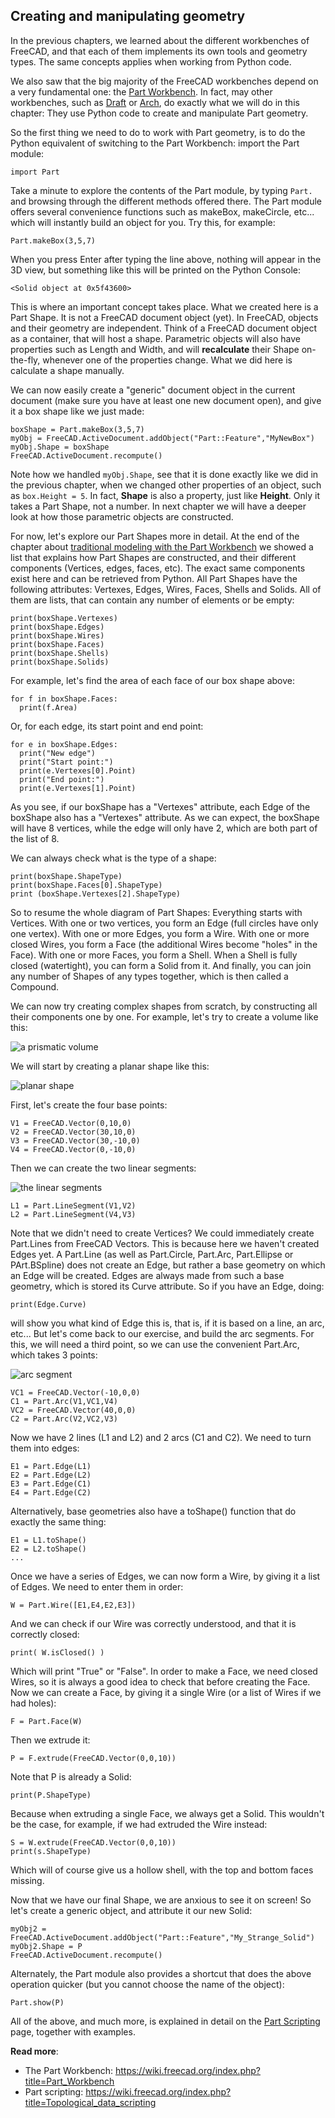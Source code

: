 ## Creating and manipulating geometry

In the previous chapters, we learned about the different workbenches of FreeCAD, and that each of them implements its own tools and geometry types. The same concepts applies when working from Python code.

We also saw that the big majority of the FreeCAD workbenches depend on a very fundamental one: the [Part Workbench](https://wiki.freecad.org/index.php?title=Part_Workbench). In fact, may other workbenches, such as [Draft](https://wiki.freecad.org/index.php?title=Draft_Module) or [Arch](https://wiki.freecad.org/index.php?title=Arch_Module), do exactly what we will do in this chapter: They use Python code to create and manipulate Part geometry.

So the first thing we need to do to work with Part geometry, is to do the Python equivalent of switching to the Part Workbench: import the Part module:

`import Part`

Take a minute to explore the contents of the Part module, by typing `Part.` and browsing through the different methods offered there. The Part module offers several convenience functions such as makeBox, makeCircle, etc... which will instantly build an object for you. Try this, for example:

`Part.makeBox(3,5,7)`

When you press Enter after typing the line above, nothing will appear in the 3D view, but something like this will be printed on the Python Console:

`<Solid object at 0x5f43600>`

This is where an important concept takes place. What we created here is a Part Shape. It is not a FreeCAD document object (yet). In FreeCAD, objects and their geometry are independent. Think of a FreeCAD document object as a container, that will host a shape. Parametric objects will also have properties such as Length and Width, and will **recalculate** their Shape on-the-fly, whenever one of the properties change. What we did here is calculate a shape manually.

We can now easily create a "generic" document object in the current document (make sure you have at least one new document open), and give it a box shape like we just made:

```
boxShape = Part.makeBox(3,5,7)
myObj = FreeCAD.ActiveDocument.addObject("Part::Feature","MyNewBox")
myObj.Shape = boxShape
FreeCAD.ActiveDocument.recompute()
```

Note how we handled `myObj.Shape`, see that it is done exactly like we did in the previous chapter, when we changed other properties of an object, such as `box.Height = 5`. In fact, **Shape** is also a property, just like **Height**. Only it takes a Part Shape, not a number. In next chapter we will have a deeper look at how those parametric objects are constructed.

For now, let's explore our Part Shapes more in detail. At the end of the chapter about [traditional modeling with the Part Workbench](../working_with_freecad/traditional_modeling_the_csg_way.md) we showed a list that explains how Part Shapes are constructed, and their different components (Vertices, edges, faces, etc). The exact same components exist here and can be retrieved from Python. All Part Shapes have the following attributes: Vertexes, Edges, Wires, Faces, Shells and Solids. All of them are lists, that can contain any number of elements or be empty:

```
print(boxShape.Vertexes)
print(boxShape.Edges)
print(boxShape.Wires)
print(boxShape.Faces)
print(boxShape.Shells)
print(boxShape.Solids)
```

For example, let's find the area of each face of our box shape above:

```
for f in boxShape.Faces:
  print(f.Area)
```

Or, for each edge, its start point and end point:

```
for e in boxShape.Edges:
  print("New edge")
  print("Start point:")
  print(e.Vertexes[0].Point)
  print("End point:")
  print(e.Vertexes[1].Point)
```

As you see, if our boxShape has a "Vertexes" attribute, each Edge of the boxShape also has a "Vertexes" attribute. As we can expect, the boxShape will have 8 vertices, while the edge will only have 2, which are both part of the list of 8.

We can always check what is the type of a shape:

```
print(boxShape.ShapeType)
print(boxShape.Faces[0].ShapeType)
print (boxShape.Vertexes[2].ShapeType)
```

So to resume the whole diagram of Part Shapes: Everything starts with Vertices. With one or two vertices, you form an Edge (full circles have only one vertex). With one or more Edges, you form a Wire. With one or more closed Wires, you form a Face (the additional Wires become "holes" in the Face). With one or more Faces, you form a Shell. When a Shell is fully closed (watertight), you can form a Solid from it. And finally, you can join any number of Shapes of any types together, which is then called a Compound.

We can now try creating complex shapes from scratch, by constructing all their components one by one. For example, let's try to create a volume like this:

![a prismatic volume](https://wiki.freecad.org/images/9/97/Exercise_python_03.jpg)

We will start by creating a planar shape like this:

![planar shape](https://wiki.freecad.org/images/7/77/Wire.png)

First, let's create the four base points:

```
V1 = FreeCAD.Vector(0,10,0)
V2 = FreeCAD.Vector(30,10,0)
V3 = FreeCAD.Vector(30,-10,0)
V4 = FreeCAD.Vector(0,-10,0)
```

Then we can create the two linear segments:

![the linear segments](https://wiki.freecad.org/images/5/5b/Line.png)

```
L1 = Part.LineSegment(V1,V2)
L2 = Part.LineSegment(V4,V3)
```

Note that we didn't need to create Vertices? We could immediately create Part.Lines from FreeCAD Vectors. This is because here we haven't created Edges yet. A Part.Line (as well as Part.Circle, Part.Arc, Part.Ellipse or PArt.BSpline) does not create an Edge, but rather a base geometry on which an Edge will be created. Edges are always made from such a base geometry, which is stored its Curve attribute. So if you have an Edge, doing:

`print(Edge.Curve)`

will show you what kind of Edge this is, that is, if it is based on a line, an arc, etc... But let's come back to our exercise, and build the arc segments. For this, we will need a third point, so we can use the convenient Part.Arc, which takes 3 points:

![arc segment](https://wiki.freecad.org/images/e/ec/Circel.png)

```
VC1 = FreeCAD.Vector(-10,0,0)
C1 = Part.Arc(V1,VC1,V4)
VC2 = FreeCAD.Vector(40,0,0)
C2 = Part.Arc(V2,VC2,V3)
```

Now we have 2 lines (L1 and L2) and 2 arcs (C1 and C2). We need to turn them into edges:

```
E1 = Part.Edge(L1)
E2 = Part.Edge(L2)
E3 = Part.Edge(C1)
E4 = Part.Edge(C2)
```

Alternatively, base geometries also have a toShape() function that do exactly the same thing:

```
E1 = L1.toShape()
E2 = L2.toShape()
...
```

Once we have a series of Edges, we can now form a Wire, by giving it a list of Edges. We need to enter them in order:

`W = Part.Wire([E1,E4,E2,E3])`

And we can check if our Wire was correctly understood, and that it is correctly closed:

`print( W.isClosed() )`

Which will print "True" or "False". In order to make a Face, we need closed Wires, so it is always a good idea to check that before creating the Face. Now we can create a Face, by giving it a single Wire (or a list of Wires if we had holes):

`F = Part.Face(W)`

Then we extrude it:

`P = F.extrude(FreeCAD.Vector(0,0,10))`

Note that P is already a Solid:

`print(P.ShapeType)`

Because when extruding a single Face, we always get a Solid. This wouldn't be the case, for example, if we had extruded the Wire instead:

```
S = W.extrude(FreeCAD.Vector(0,0,10))
print(s.ShapeType)
```

Which will of course give us a hollow shell, with the top and bottom faces missing.

Now that we have our final Shape, we are anxious to see it on screen! So let's create a generic object, and attribute it our new Solid:

```
myObj2 = FreeCAD.ActiveDocument.addObject("Part::Feature","My_Strange_Solid")
myObj2.Shape = P
FreeCAD.ActiveDocument.recompute()
```

Alternately, the Part module also provides a shortcut that does the above operation quicker (but you cannot choose the name of the object):

`Part.show(P)`

All of the above, and much more, is explained in detail on the [Part Scripting](https://wiki.freecad.org/index.php?title=Topological_data_scripting) page, together with examples.

**Read more**:

* The Part Workbench: https://wiki.freecad.org/index.php?title=Part_Workbench
* Part scripting: https://wiki.freecad.org/index.php?title=Topological_data_scripting
